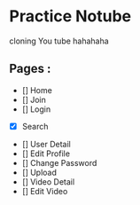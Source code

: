 # Practice Notube

cloning You tube hahahaha

## Pages :

- [] Home
- [] Join
- [] Login
- [x] Search
- [] User Detail
- [] Edit Profile
- [] Change Password
- [] Upload
- [] Video Detail
- [] Edit Video
